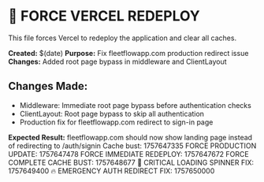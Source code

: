 # 🚀 FORCE VERCEL REDEPLOY

This file forces Vercel to redeploy the application and clear all caches.

**Created:** $(date) **Purpose:** Fix fleetflowapp.com production redirect issue **Changes:** Added
root page bypass in middleware and ClientLayout

## Changes Made:

- Middleware: Immediate root page bypass before authentication checks
- ClientLayout: Root page bypass to skip all authentication
- Production fix for fleetflowapp.com redirect to sign-in page

**Expected Result:** fleetflowapp.com should now show landing page instead of redirecting to
/auth/signin Cache bust: 1757647335 FORCE PRODUCTION UPDATE: 1757647478 FORCE IMMEDIATE REDEPLOY:
1757647672 FORCE COMPLETE CACHE BUST: 1757648677 🚨 CRITICAL LOADING SPINNER FIX: 1757649400
🔥 EMERGENCY AUTH REDIRECT FIX: 1757650000
